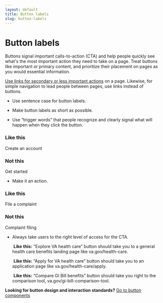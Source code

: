 ```yaml
---
layout: default
title: Button labels
slug: button-labels
---
```


# Button labels

Buttons signal important calls-to-action (CTA) and help people quickly see what's the most important action they need to take on a page. Treat buttons like important or primary content, and prioritize their placement on pages as you would essential information.

[Use links for secondary or less important actions](../content-style-guide/links) on a page. Likewise, for simple navigation to lead people between pages, use links instead of buttons.

- Use sentence case for button labels.

- Make button labels as short as possible.

- Use “trigger words” that people recognize and clearly signal what will happen when they click the button.


<div class="do-dont">
<div class="do-dont__do">
<h3 class="do-dont__heading">Like this</h3>
<div class="do-dont__content" markdown="1">
Create an account
</div>
</div>
<div class="do-dont__dont">
<h3 class="do-dont__heading">Not this</h3>
<div class="do-dont__content" markdown="1">
Get started
</div>
</div>
</div>


- Make it an action.

<div class="do-dont">
<div class="do-dont__do">
<h3 class="do-dont__heading">Like this</h3>
<div class="do-dont__content" markdown="1">
File a complaint
</div>
</div>
<div class="do-dont__dont">
<h3 class="do-dont__heading">Not this</h3>
<div class="do-dont__content" markdown="1">
Complaint filing
</div>
</div>
</div>



- Always take users to the right level of access for the CTA.

  ​		**Like this:** “Explore VA health care” button should take you to a general health care benefits landing page like va.gov/health-care.

  ​		**Like this:** “Apply for VA health care” button should take you to an application page like va.gov/health-care/apply.

  ​		**Like this:** “Compare GI Bill benefits” button should take you right to the comparison tool, va.gov/gi-bill-comparison-tool.


__Looking for button design and interaction standards?__ [Go to button components](../components/buttons)   


